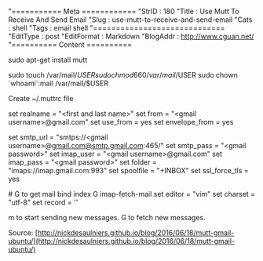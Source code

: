"=========== Meta ============
"StrID : 180
"Title : Use Mutt To Receive And Send Email
"Slug  : use-mutt-to-receive-and-send-email
"Cats  : shell
"Tags  : email shell
"=============================
"EditType   : post
"EditFormat : Markdown
"BlogAddr   : http://www.cguan.net/
"========== Content ==========

sudo apt-get install mutt

sudo touch /var/mail/$USER
sudo chmod 660 /var/mail/$USER
sudo chown \`whoami\`:mail /var/mail/$USER

Create ~/.muttrc file

>
set realname = "<first and last name\>"
set from = "<gmail username\>@gmail.com"
set use_from = yes
set envelope_from = yes
>
set smtp_url = "smtps://<gmail username\>@gmail.com@smtp.gmail.com:465/"
set smtp_pass = "<gmail password\>"
set imap_user = "<gmail username\>@gmail.com"
set imap_pass = "<gmail password\>"
set folder = "imaps://imap.gmail.com:993"
set spoolfile = "+INBOX"
set ssl_force_tls = yes
>
\# G to get mail
bind index G imap-fetch-mail
set editor = "vim"
set charset = "utf-8"
set record = ''

m to start sending new messages.
G to fetch new messages.

Source: [http://nickdesaulniers.github.io/blog/2016/06/18/mutt-gmail-ubuntu/](http://nickdesaulniers.github.io/blog/2016/06/18/mutt-gmail-ubuntu/)
